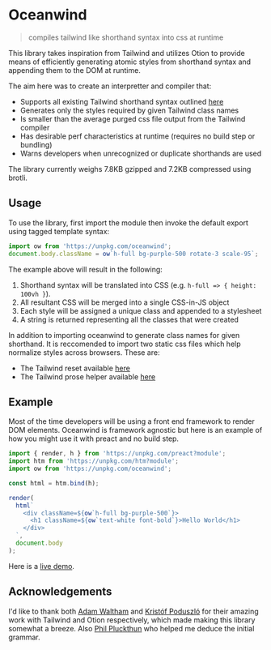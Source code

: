 # Oceanwind

> compiles tailwind like shorthand syntax into css at runtime

This library takes inspiration from Tailwind and utilizes Otion to provide means of efficiently generating atomic styles from shorthand syntax and appending them to the DOM at runtime.

The aim here was to create an interpretter and compiler that:

- Supports all existing Tailwind shorthand syntax outlined [here](https://tailwindcss.com/docs)
- Generates only the styles required by given Tailwind class names
- Is smaller than the average purged css file output from the Tailwind compiler
- Has desirable perf characteristics at runtime (requires no build step or bundling)
- Warns developers when unrecognized or duplicate shorthands are used

The library currently weighs 7.8KB gzipped and 7.2KB compressed using brotli.

## Usage

To use the library, first import the module then invoke the default export using tagged template syntax:

```js
import ow from 'https://unpkg.com/oceanwind';
document.body.className = ow`h-full bg-purple-500 rotate-3 scale-95`;
```

The example above will result in the following:

1. Shorthand syntax will be translated into CSS (e.g. `h-full => { height: 100vh }`).
2. All resultant CSS will be merged into a single CSS-in-JS object
3. Each style will be assigned a unique class and appended to a stylesheet
4. A string is returned representing all the classes that were created

In addition to importing oceanwind to generate class names for given shorthand. It is reccomended to import two static css files which help normalize styles across browsers. These are:

- The Tailwind reset available [here](https://unpkg.com/tailwindcss@1.7.5/dist/base.min.css)
- The Tailwind prose helper available [here](https://unpkg.com/@tailwindcss/typography@0.2.0/dist/typography.min.css)

## Example

Most of the time developers will be using a front end framework to render DOM elements. Oceanwind is framework agnostic but here is an example of how you might use it with preact and no build step.

```js
import { render, h } from 'https://unpkg.com/preact?module';
import htm from 'https://unpkg.com/htm?module';
import ow from 'https://unpkg.com/oceanwind';

const html = htm.bind(h);

render(
  html`
    <div className=${ow`h-full bg-purple-500`}>
      <h1 className=${ow`text-white font-bold`}>Hello World</h1>
    </div>
  `,
  document.body
);
```

Here is a [live demo](https://unpkg.com/oceanwind/index.html).

## Acknowledgements

I'd like to thank both [Adam Waltham](https://github.com/adamwathan) and [Kristóf Poduszló](https://github.com/kripod) for their amazing work with Tailwind and Otion respectively, which made making this library somewhat a breeze. Also [Phil Pluckthun](https://github.com/kitten) who helped me deduce the initial grammar.
